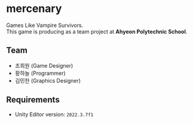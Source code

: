 # mercenary
Games Like Vampire Survivors.
<br>
This game is producing as a team project at **Ahyeon Polytechnic School**.

## Team
- 조희원 (Game Designer)
- 황하늘 (Programmer)
- 김민찬 (Graphics Designer)

## Requirements
- Unity Editor version: `2022.3.7f1`

